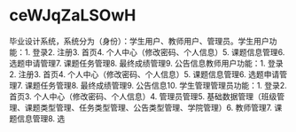 # ceWJqZaLSOwH
毕业设计系统，系统分为（身份）：学生用户、教师用户、管理员。学生用户功能：1. 登录2. 注册3. 首页4. 个人中心（修改密码、个人信息）5. 课题信息管理6. 选题申请管理7. 课题任务管理8. 最终成绩管理9. 公告信息教师用户功能：1. 登录2. 注册3. 首页4. 个人中心（修改密码、个人信息）5. 课题信息管理6. 选题申请管理7. 课题任务管理8. 最终成绩管理9. 公告信息10. 学生管理管理员功能：1. 登录2. 首页3. 个人中心（修改密码、个人信息）4. 管理员管理5. 基础数据管理（班级管理、课题类型管理、任务类型管理、公告类型管理、学院管理）6. 教师管理7. 课题信息管理8. 选
